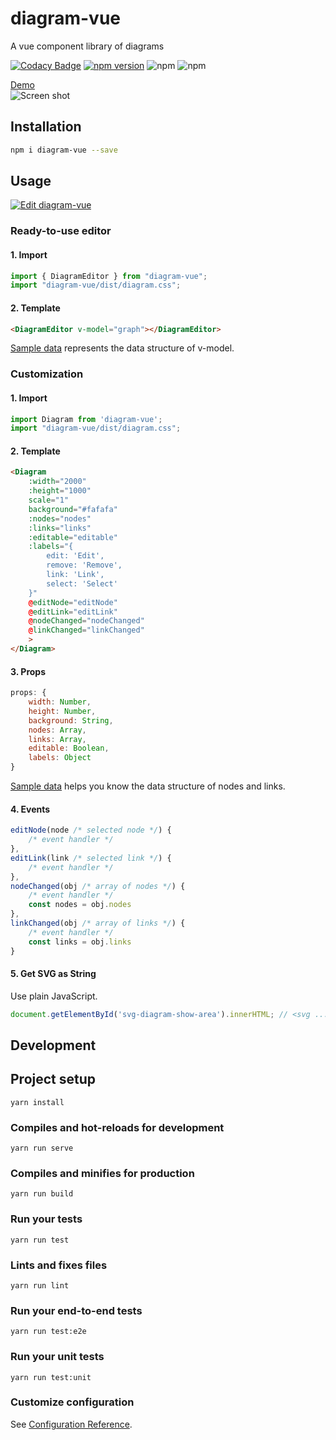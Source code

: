 # diagram-vue
A vue component library of diagrams

[![Codacy Badge](https://api.codacy.com/project/badge/Grade/a66f2b18a900451693f7a41019abf79e)](https://app.codacy.com/app/pb10001/diagram-vue?utm_source=github.com&utm_medium=referral&utm_content=pb10001/diagram-vue&utm_campaign=Badge_Grade_Dashboard)
[![npm version](https://badge.fury.io/js/diagram-vue.svg)](https://badge.fury.io/js/diagram-vue)
![npm](https://img.shields.io/npm/dt/diagram-vue.svg)
![npm](https://img.shields.io/npm/dw/diagram-vue.svg)  

[Demo](https://diagram.netlify.com/)  
![Screen shot](https://raw.githubusercontent.com/pb10005/diagram-vue/master/img/screenshot.png)
## Installation
```sh
npm i diagram-vue --save
```
## Usage
[![Edit diagram-vue](https://codesandbox.io/static/img/play-codesandbox.svg)](https://codesandbox.io/s/q7wj02ny2w)
### Ready-to-use editor
#### 1. Import
```js
import { DiagramEditor } from "diagram-vue";
import "diagram-vue/dist/diagram.css";
```
#### 2. Template
```html
<DiagramEditor v-model="graph"></DiagramEditor>
```
[Sample data](https://raw.githubusercontent.com/pb10005/diagram-vue/master/src/demo/data.json) represents the data structure of v-model.
### Customization
#### 1. Import
```js
import Diagram from 'diagram-vue';
import "diagram-vue/dist/diagram.css";
```
#### 2. Template
```html
<Diagram
    :width="2000"
    :height="1000"
    scale="1"
    background="#fafafa"
    :nodes="nodes"
    :links="links"
    :editable="editable"
    :labels="{
        edit: 'Edit',
        remove: 'Remove',
        link: 'Link',
        select: 'Select'
    }"
    @editNode="editNode"
    @editLink="editLink"
    @nodeChanged="nodeChanged"
    @linkChanged="linkChanged"
    >
</Diagram>
```
#### 3. Props
```js
props: {
    width: Number,
    height: Number,
    background: String,
    nodes: Array,
    links: Array,
    editable: Boolean,
    labels: Object
}
```
[Sample data](https://raw.githubusercontent.com/pb10005/diagram-vue/master/src/demo/data.json) helps you know the data structure of nodes and links.
#### 4. Events
```js
editNode(node /* selected node */) {
    /* event handler */
},
editLink(link /* selected link */) {
    /* event handler */
},
nodeChanged(obj /* array of nodes */) {
    /* event handler */
    const nodes = obj.nodes
},
linkChanged(obj /* array of links */) {
    /* event handler */
    const links = obj.links
}

```

#### 5. Get SVG as String
Use plain JavaScript.
```js
document.getElementById('svg-diagram-show-area').innerHTML; // <svg ...>...</svg>
```

## Development

## Project setup
```
yarn install
```

### Compiles and hot-reloads for development
```
yarn run serve
```

### Compiles and minifies for production
```
yarn run build
```

### Run your tests
```
yarn run test
```

### Lints and fixes files
```
yarn run lint
```

### Run your end-to-end tests
```
yarn run test:e2e
```

### Run your unit tests
```
yarn run test:unit
```

### Customize configuration
See [Configuration Reference](https://cli.vuejs.org/config/).

